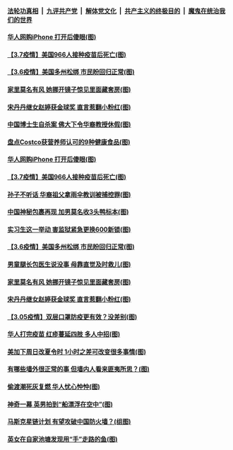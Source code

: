 ####  [法轮功真相](../../../../basic/blob/master/README.md?t=03081231) &nbsp;|&nbsp; [九评共产党](../../../../9ping.md/blob/master/README.md?t=03081231) &nbsp;|&nbsp; [解体党文化](../../../../jtdwh.md/blob/master/README.md?t=03081231)  &nbsp;|&nbsp; [共产主义的终极目的](../../../../gczydzjmd.md/blob/master/README.md?t=03081231) &nbsp;|&nbsp; [魔鬼在统治我们的世界](../../../../mgztzwmdsj.md/blob/master/README.md?t=03081231) 


#### [华人网购iPhone 打开后傻眼(图)](../pages/p3/964818.md?t=03081231) 

#### [【3.7疫情】美国966人接种疫苗后死亡(图)](../pages/p3/964815.md?t=03081231) 

#### [【3.6疫情】美国多州松绑 市民盼回归正常(图)](../pages/p3/964728.md?t=03081231) 

#### [家里莫名有风 她挪开镜子惊见里面藏套房(图)](../pages/p3/964669.md?t=03081231) 

#### [宋丹丹继女赵婷获金球奖 直言惹翻小粉红(图)](../pages/p3/964648.md?t=03081231) 

#### [中国博士生自杀案 佛大下令华裔教授休假(图)](../pages/p3/964853.md?t=03081231) 

#### [盘点Costco获营养师认可的9种健康食品(图)](../pages/p3/964837.md?t=03081231) 


#### [华人网购iPhone 打开后傻眼(图)](../pages/p3/964818.md?t=03081231) 

#### [【3.7疫情】美国966人接种疫苗后死亡(图)](../pages/p3/964815.md?t=03081231) 

#### [孙子不听话 华裔祖父拿雨伞教训被捕控罪(图)](../pages/p3/964766.md?t=03081231) 

#### [中国神秘包裹再现 加男莫名收3头鸭标本(图)](../pages/p3/964765.md?t=03081231) 

#### [实习生这一举动 害监狱紧急更换600新锁(图)](../pages/p3/964762.md?t=03081231) 

#### [【3.6疫情】美国多州松绑 市民盼回归正常(图)](../pages/p3/964728.md?t=03081231) 

#### [男童腿长包医生说没事 母靠直觉及时救儿(图)](../pages/p3/964721.md?t=03081231) 

#### [家里莫名有风 她挪开镜子惊见里面藏套房(图)](../pages/p3/964669.md?t=03081231) 

#### [宋丹丹继女赵婷获金球奖 直言惹翻小粉红(图)](../pages/p3/964648.md?t=03081231) 

#### [【3.05疫情】双层口罩防疫更有效？没差别(图)](../pages/p3/964631.md?t=03081231) 

#### [华人打完疫苗 红疹蔓延四肢 多人中招(图)](../pages/p3/964610.md?t=03081231) 

#### [美加下周日改夏令时 1小时之差可改变很多事情(图)](../pages/p3/964625.md?t=03081231) 

#### [有哪些墙外很正常的事 但墙内人看来匪夷所思？(图)](../pages/p3/964605.md?t=03081231) 

#### [偷渡潮死灰复燃 华人忧心忡忡(图)](../pages/p3/964589.md?t=03081231) 

#### [神奇一幕 英男拍到“船漂浮在空中”(图)](../pages/p3/964565.md?t=03081231) 

#### [马斯克星链计划 有望攻破中国防火墙？(组图)](../pages/p3/964526.md?t=03081231) 

#### [英女在自家池塘发现用“手”走路的鱼(图)](../pages/p3/964533.md?t=03081231) 


